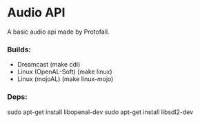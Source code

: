 # Audio API

A basic audio api made by Protofall.

### Builds:
- Dreamcast (make cdi)
- Linux (OpenAL-Soft) (make linux)
- Linux (mojoAL) (make linux-mojo)

### Deps:
sudo apt-get install libopenal-dev
sudo apt-get install libsdl2-dev
